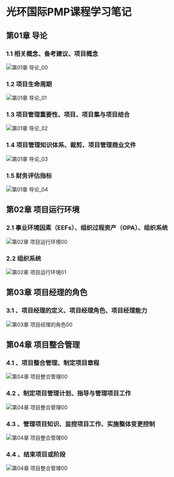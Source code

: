 <!-- ---
aside: false
--- -->

# 光环国际PMP课程学习笔记

## 第01章 导论

### 1.1 相关概念、备考建议、项目概念
![第01章 导论_00](./第01章%20导论_00.png) 
### 1.2 项目生命周期
![第01章 导论_01](./第01章%20导论_01.png) 
### 1.3 项目管理重要性、项目、项目集与项目结合
![第01章 导论_02](./第01章%20导论_02.png) 
### 1.4 项目管理知识体系、裁剪、项目管理商业文件
![第01章 导论_03](./第01章%20导论_03.png) 
### 1.5 财务评估指标
![第01章 导论_04](./第01章%20导论_04.png) 

## 第02章 项目运行环境

### 2.1 事业环境因素（EEFs）、组织过程资产（OPA）、组织系统
![第02章 项目运行环境00](./第02章%20项目运行环境_00.png) 
### 2.2 组织系统
![第02章 项目运行环境01](./第02章%20项目运行环境_01.png) 

## 第03章 项目经理的角色

### 3.1 、项目经理的定义、项目经理角色、项目经理能力
![第03章 项目经理的角色00](./第03章%20项目经理的角色_00.png) 

## 第04章 项目整合管理

### 4.1 、项目整合管理、制定项目章程
![第04章 项目整合管理00](./第04章%20项目整合管理_00.png) 

### 4.2 、制定项目管理计划、指导与管理项目工作
![第04章 项目整合管理00](./第04章%20项目整合管理_01.png) 

### 4.3 、管理项目知识、监控项目工作、实施整体变更控制
![第04章 项目整合管理00](./第04章%20项目整合管理_02.png) 

### 4.4 、结束项目或阶段
![第04章 项目整合管理00](./第04章%20项目整合管理_03.png) 